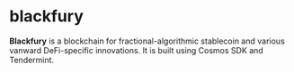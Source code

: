 # blackfury

**Blackfury** is a blockchain for fractional-algorithmic stablecoin and various vanward DeFi-specific innovations. It is built using Cosmos SDK and Tendermint.
